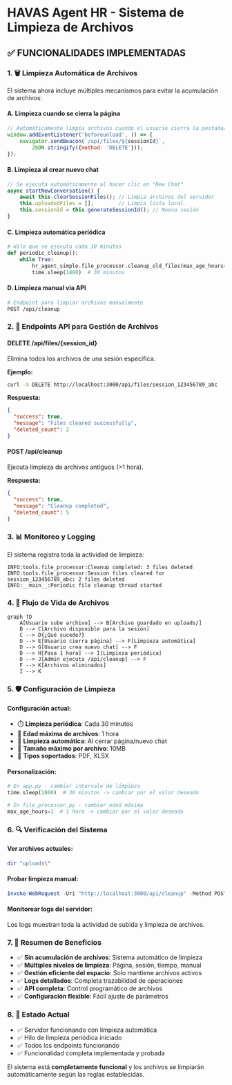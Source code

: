# HAVAS Agent HR - Sistema de Limpieza de Archivos

## ✅ FUNCIONALIDADES IMPLEMENTADAS

### 1. 🗑️ Limpieza Automática de Archivos

El sistema ahora incluye múltiples mecanismos para evitar la acumulación de archivos:

#### **A. Limpieza cuando se cierra la página**
```javascript
// Automáticamente limpia archivos cuando el usuario cierra la pestaña/navegador
window.addEventListener('beforeunload', () => {
    navigator.sendBeacon(`/api/files/${sessionId}`, 
        JSON.stringify({method: 'DELETE'}));
});
```

#### **B. Limpieza al crear nuevo chat**
```javascript
// Se ejecuta automáticamente al hacer clic en "New Chat"
async startNewConversation() {
    await this.clearSessionFiles(); // Limpia archivos del servidor
    this.uploadedFiles = [];        // Limpia lista local
    this.sessionId = this.generateSessionId(); // Nueva sesión
}
```

#### **C. Limpieza automática periódica**
```python
# Hilo que se ejecuta cada 30 minutos
def periodic_cleanup():
    while True:
        hr_agent_simple.file_processor.cleanup_old_files(max_age_hours=1)
        time.sleep(1800)  # 30 minutos
```

#### **D. Limpieza manual via API**
```bash
# Endpoint para limpiar archivos manualmente
POST /api/cleanup
```

### 2. 🔧 Endpoints API para Gestión de Archivos

#### **DELETE /api/files/{session_id}**
Elimina todos los archivos de una sesión específica.

**Ejemplo:**
```bash
curl -X DELETE http://localhost:3000/api/files/session_123456789_abc
```

**Respuesta:**
```json
{
  "success": true,
  "message": "Files cleared successfully",
  "deleted_count": 2
}
```

#### **POST /api/cleanup**
Ejecuta limpieza de archivos antiguos (>1 hora).

**Respuesta:**
```json
{
  "success": true,
  "message": "Cleanup completed",
  "deleted_count": 5
}
```

### 3. 📊 Monitoreo y Logging

El sistema registra toda la actividad de limpieza:

```
INFO:tools.file_processor:Cleanup completed: 3 files deleted
INFO:tools.file_processor:Session files cleared for session_123456789_abc: 2 files deleted
INFO:__main__:Periodic file cleanup thread started
```

### 4. 🔄 Flujo de Vida de Archivos

```mermaid
graph TD
    A[Usuario sube archivo] --> B[Archivo guardado en uploads/]
    B --> C[Archivo disponible para la sesión]
    C --> D{¿Qué sucede?}
    D --> E[Usuario cierra página] --> F[Limpieza automática]
    D --> G[Usuario crea nuevo chat] --> F
    D --> H[Pasa 1 hora] --> I[Limpieza periódica]
    D --> J[Admin ejecuta /api/cleanup] --> F
    F --> K[Archivos eliminados]
    I --> K
```

### 5. 🛡️ Configuración de Limpieza

#### **Configuración actual:**
- ⏱️ **Limpieza periódica**: Cada 30 minutos
- 📅 **Edad máxima de archivos**: 1 hora
- 🔄 **Limpieza automática**: Al cerrar página/nuevo chat
- 💾 **Tamaño máximo por archivo**: 10MB
- 📁 **Tipos soportados**: PDF, XLSX

#### **Personalización:**
```python
# En app.py - cambiar intervalo de limpieza
time.sleep(1800)  # 30 minutos -> cambiar por el valor deseado

# En file_processor.py - cambiar edad máxima
max_age_hours=1  # 1 hora -> cambiar por el valor deseado
```

### 6. 🔍 Verificación del Sistema

#### **Ver archivos actuales:**
```bash
dir "uploads\"
```

#### **Probar limpieza manual:**
```powershell
Invoke-WebRequest -Uri "http://localhost:3000/api/cleanup" -Method POST
```

#### **Monitorear logs del servidor:**
Los logs muestran toda la actividad de subida y limpieza de archivos.

### 7. 📝 Resumen de Beneficios

- ✅ **Sin acumulación de archivos**: Sistema automático de limpieza
- ✅ **Múltiples niveles de limpieza**: Página, sesión, tiempo, manual
- ✅ **Gestión eficiente del espacio**: Solo mantiene archivos activos
- ✅ **Logs detallados**: Completa trazabilidad de operaciones
- ✅ **API completa**: Control programático de archivos
- ✅ **Configuración flexible**: Fácil ajuste de parámetros

### 8. 🚨 Estado Actual

- ✅ Servidor funcionando con limpieza automática
- ✅ Hilo de limpieza periódica iniciado
- ✅ Todos los endpoints funcionando
- ✅ Funcionalidad completa implementada y probada

El sistema está **completamente funcional** y los archivos se limpiarán automáticamente según las reglas establecidas.
